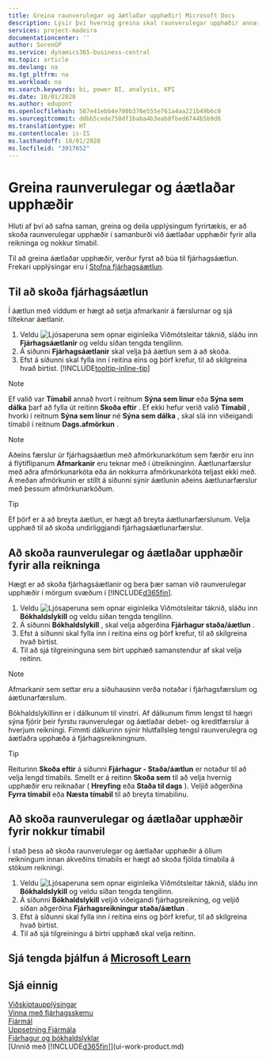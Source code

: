 ```yaml
---
title: Greina raunverulegar og áætlaðar upphæðir| Microsoft Docs
description: Lýsir því hvernig greina skal raunverulegar upphæðir annars vegar og áætlaðar upphæðir hins vegar.
services: project-madeira
documentationcenter: ''
author: SorenGP
ms.service: dynamics365-business-central
ms.topic: article
ms.devlang: na
ms.tgt_pltfrm: na
ms.workload: na
ms.search.keywords: bi, power BI, analysis, KPI
ms.date: 10/01/2020
ms.author: edupont
ms.openlocfilehash: 587e41ebb4e700b376e555e761a4aa221b49b6c0
ms.sourcegitcommit: ddbb5cede750df1baba4b3eab8fbed6744b5b9d6
ms.translationtype: HT
ms.contentlocale: is-IS
ms.lasthandoff: 10/01/2020
ms.locfileid: "3917652"
---
```

# <a name="analyze-actual-amounts-versus-budgeted-amounts"></a>Greina raunverulegar og áætlaðar upphæðir
Hluti af því að safna saman, greina og deila upplýsingum fyrirtækis, er að skoða raunverulegar upphæðir í samanburði við áætlaðar upphæðir fyrir alla reikninga og nokkur tímabil.

Til að greina áætlaðar upphæðir, verður fyrst að búa til fjárhagsáætlun. Frekari upplýsingar eru í [Stofna fjárhagsáætlun](finance-how-create-budgets.md).

## <a name="to-view-a-gl-budget"></a>Til að skoða fjárhagsáætlun
Í áætlun með víddum er hægt að setja afmarkanir á færslurnar og sjá tilteknar áætlanir.

1. Veldu ![Ljósaperuna sem opnar eiginleika Viðmótsleitar](media/ui-search/search_small.png "Segðu mér hvað þú vilt gera") táknið, sláðu inn **Fjárhagsáætlanir** og veldu síðan tengda tengilinn.
2. Á síðunni **Fjárhagsáætlanir** skal velja þá áætlun sem á að skoða.  
3. Efst á síðunni skal fylla inn í reitina eins og þörf krefur, til að skilgreina hvað birtist. [!INCLUDE[tooltip-inline-tip](includes/tooltip-inline-tip_md.md)]

> [!NOTE]  
>   Ef valið var **Tímabil** annað hvort í reitnum **Sýna sem línur** eða **Sýna sem dálka** þarf að fylla út reitinn **Skoða eftir** . Ef ekki hefur verið valið **Tímabil** , hvorki í reitnum **Sýna sem línur** né **Sýna sem dálka** , skal slá inn viðeigandi tímabil í reitnum **Dags.afmörkun** .  

> [!NOTE]  
>   Aðeins færslur úr fjárhagsáætlun með afmörkunarkótum sem færðir eru inn á flýtiflipanum **Afmarkanir** eru teknar með í útreikninginn. Áætlunarfærslur með aðra afmörkunarkóta eða án nokkurra afmörkunarkóta teljast ekki með. Á meðan afmörkunin er stillt á síðunni sýnir áætlunin aðeins áætlunarfærslur með þessum afmörkunarkóðum.  

> [!TIP]  
>   Ef þörf er á að breyta áætlun, er hægt að breyta áætlunarfærslunum. Velja upphæð til að skoða undirliggjandi fjárhagsáætlunarfærslur.

## <a name="to-view-actual-and-budgeted-amounts-for-all-accounts"></a>Að skoða raunverulegar og áætlaðar upphæðir fyrir alla reikninga  
Hægt er að skoða fjárhagsáætlanir og bera þær saman við raunverulegar upphæðir í mörgum svæðum í [!INCLUDE[d365fin](includes/d365fin_md.md)].

1. Veldu ![Ljósaperuna sem opnar eiginleika Viðmótsleitar](media/ui-search/search_small.png "Segðu mér hvað þú vilt gera") táknið, sláðu inn **Bókhaldslykill** og veldu síðan tengda tengilinn.  
2. Á síðunni **Bókhaldslykill** , skal velja aðgerðina **Fjárhagur staða/áætlun** .
3. Efst á síðunni skal fylla inn í reitina eins og þörf krefur, til að skilgreina hvað birtist.  
4. Til að sjá tilgreininguna sem birt upphæð samanstendur af skal velja reitinn.  

> [!NOTE]  
>   Afmarkanir sem settar eru a síðuhausinn verða notaðar í fjárhagsfærslum og áætlunarfærslum.

Bókhaldslykillinn er í dálkunum til vinstri. Af dálkunum fimm lengst til hægri sýna fjórir þeir fyrstu raunverulegar og áætlaðar debet- og kreditfærslur á hverjum reikningi. Fimmti dálkurinn sýnir hlutfallsleg tengsl raunverulegra og áætlaðra upphæða á fjárhagsreikningnum.  

> [!TIP]  
>   Reiturinn **Skoða eftir** á síðunni **Fjárhagur - Staða/áætlun** er notaður til að velja lengd tímabils. Smellt er á reitinn  **Skoða sem** til að velja hvernig upphæðir eru reiknaðar ( **Hreyfing** eða **Staða til dags** ). Veljið aðgerðina **Fyrra tímabil** eða **Næsta tímabil** til að breyta tímabilinu.  

## <a name="to-view-actual-and-budgeted-amounts-for-several-periods"></a>Að skoða raunverulegar og áætlaðar upphæðir fyrir nokkur tímabil  
Í stað þess að skoða raunverulegar og áætlaðar upphæðir á öllum reikningum innan ákveðins tímabils er hægt að skoða fjölda tímabila á stökum reikningi.  

1. Veldu ![Ljósaperuna sem opnar eiginleika Viðmótsleitar](media/ui-search/search_small.png "Segðu mér hvað þú vilt gera") táknið, sláðu inn **Bókhaldslykill** og veldu síðan tengda tengilinn.  
2. Á síðunni **Bókhaldslykill** veljið viðeigandi fjárhagsreikning, og veljið síðan aðgerðina **Fjárhagsreikningur staða/áætlun** .  
3. Efst á síðunni skal fylla inn í reitina eins og þörf krefur, til að skilgreina hvað birtist.   
4. Til að sjá tilgreiningu á birtri upphæð skal velja reitinn.  

## <a name="see-related-training-at-microsoft-learn"></a>Sjá tengda þjálfun á [Microsoft Learn](/learn/modules/budgets-exchange-rates-dynamics-365-business-central/index)

## <a name="see-also"></a>Sjá einnig
[Viðskiptaupplýsingar](bi.md)  
[Vinna með fjárhagsskemu](bi-how-work-account-schedule.md)  
[Fjármál](finance.md)  
[Uppsetning Fjármála](finance-setup-finance.md)  
[Fjárhagur og bókhaldslyklar](finance-general-ledger.md)  
[Unnið með [!INCLUDE[d365fin](includes/d365fin_md.md)]](ui-work-product.md)  
